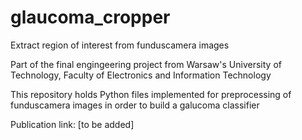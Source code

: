 # glaucoma_cropper
Extract region of interest from funduscamera images

Part of the final engingeering project from Warsaw's University of Technology, Faculty of Electronics and Information Technology

This repository holds Python files implemented for preprocessing of funduscamera images in order to build a galucoma classifier

Publication link: [to be added]

